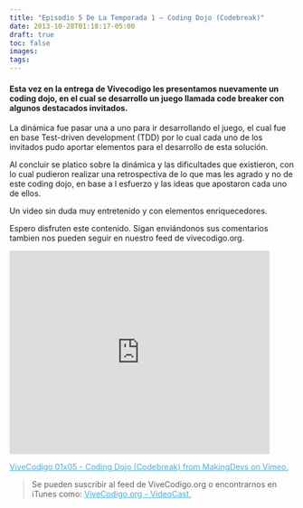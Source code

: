 ```yaml
---
title: "Episodio 5 De La Temporada 1 – Coding Dojo (Codebreak)"
date: 2013-10-28T01:18:17-05:00
draft: true
toc: false
images:
tags:
---
```

 <h4>Esta vez en la entrega de Vivecodigo les presentamos nuevamente un coding dojo, en el cual se desarrollo un juego llamada code breaker con algunos destacados invitados.</h4>

 La dinámica fue pasar una a uno para ir desarrollando el juego, el cual fue en base Test-driven development (TDD) por lo cual cada uno de los invitados pudo aportar elementos para el desarrollo de esta solución.

Al concluir se platico sobre la dinámica y las dificultades que existieron, con lo cual pudieron realizar una retrospectiva de lo que mas les agrado y no de este coding dojo, en base a l esfuerzo y las ideas que apostaron cada uno de ellos.

Un video sin duda muy entretenido y con elementos enriquecedores.

Espero disfruten este contenido. Sigan enviándonos sus comentarios tambien nos pueden seguir en nuestro feed de vivecodigo.org.

<iframe src="https://player.vimeo.com/video/77982880?h=d1f07019a1" width="460" height="360" frameborder="0"></iframe>

<a href="https://vimeo.com/77982880" target="_blank" style="color:#3eb0ef;"> ViveCodigo 01x05 - Coding Dojo (Codebreak) from MakingDevs on Vimeo. </a>

 >Se pueden suscribir al feed de ViveCodigo.org o encontrarnos en iTunes como: <a style="color:#3eb0ef;" href="https://podcasts.apple.com/ca/podcast/vivecodigo-org-videocast/id685052596" target="_blank"> ViveCodigo.org - VideoCast.</a>
